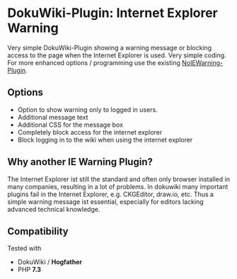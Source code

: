 # DokuWiki-Plugin: Internet Explorer Warning

Very simple DokuWiki-Plugin showing a warning message or blocking access to the page when the Internet Explorer is used. Very simple coding. For more enhanced options / programming use the existing [NoIEWarning-Plugin](https://www.dokuwiki.org/plugin:noiewarning).

## Options

  * Option to show warning only to logged in users.
  * Additional message text
  * Additional CSS for the message box
  * Completely block access for the internet explorer
  * Block logging in to the wiki when using the internet explorer

## Why another IE Warning Plugin?

The Internet Explorer ist still the standard and often only browser installed in many companies, resulting in a lot of problems. In dokuwiki
many important plugins fail in the Internet Explorer, e.g. CKGEditor, draw.io, etc. Thus a simple warning message ist essential, especially
for editors lacking advanced technical knowledge.

## Compatibility

Tested with
* DokuWiki / **Hogfather**
* PHP **7.3**